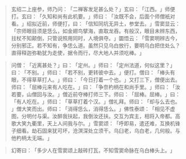 > 玄绍二上座参，师乃问：​「二禅客发足甚么处？​」玄曰：​「江西。​」师便打。玄曰：​「久知和尚有此机要。​」师曰：​「汝既不会，后面个师僧衹对看。​」绍拟近前，师便打，曰：​「信知同坑无异土，参堂去。​」雪窦显云：​「宗师眼目须是恁么，如金翅鸟擘海，直取龙吞。有般汉，眼目未辨东西，拄杖不知颠倒，只管说照用同时，人境俱夺。​」圜悟云：​「雪窦明辨古今，分别邪正。若不知有，争恁么道。虽然只见乌白放行，要明乌白把住处么？直得释迦弥勒犹为走使，据令而行，尽大地人并须吃棒。​」

> 问僧：​「近离甚处？​」曰：​「定州。​」师曰：​「定州法道，何似这里？​」曰：​「不别。​」师曰：​「若不别，更转彼中去。​」便打。僧曰：​「棒头有眼，不得草草打人。​」师曰：​「今日打着一个也。​」又打三下，僧便出去。师曰：​「屈棒元来有人吃在。​」曰：​「争奈杓柄在和尚手里。​」师曰：​「汝若要，山僧回与汝。​」僧近前夺棒打师三下。师曰：​「屈棒。屈棒。​」曰：​「有人吃在。​」师曰：​「草草打着个汉。​」僧礼拜。师曰：​「却与么去也。​」僧大笑而出。师曰：​「消得恁么，消得恁么。​」佛性泰颂：​「相见不虚图，分明付与渠。汝醉我扶起，我倒汝还扶。交互为宾主，相将入帝都。高歌大笑九衢里，天上人间我与尔。​」雪窦颂：​「呼即易，遣还难，互换机锋子细看。劫石固来犹可坏，沧溟深处立须干。乌臼老，乌白老，几何般。与他杓柄太无端。​」

> 幻寄曰：​「多少人在雪窦颂上敲砖打瓦，不知雪窦命脉在乌白棒头上。​」


